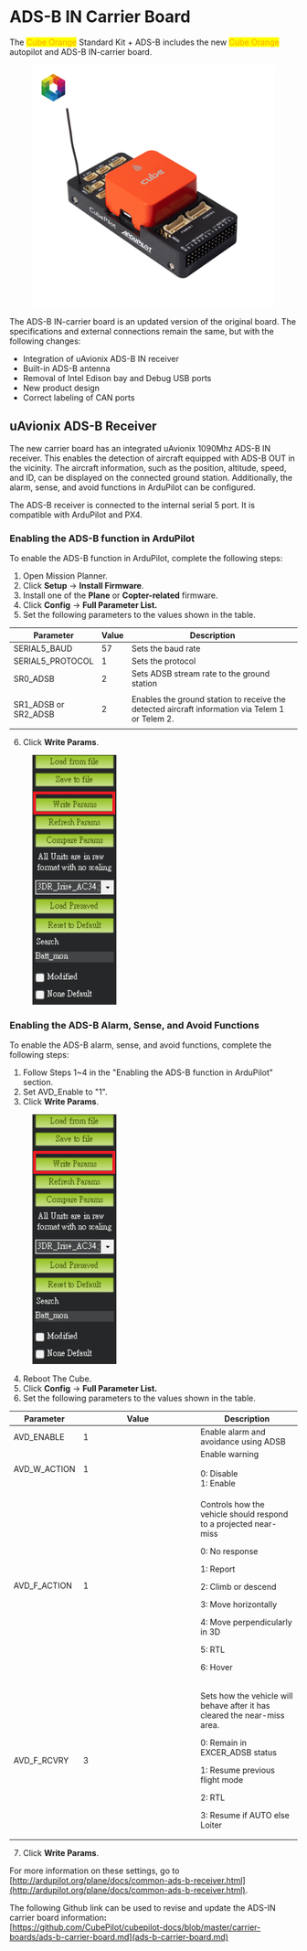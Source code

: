 # ADS-B IN Carrier Board

The <mark style="color:orange;">Cube Orange</mark> Standard Kit + ADS-B includes the new <mark style="color:orange;">Cube Orange</mark> autopilot and ADS-B IN-carrier board.

<figure><img src="../.gitbook/assets/The Cube Orange standard set-3 (1).jpg" alt="" width="563"><figcaption></figcaption></figure>

The ADS-B IN-carrier board is an updated version of the original board. The specifications and external connections remain the same, but with the following changes:

* Integration of uAvionix ADS-B IN receiver
* Built-in ADS-B antenna&#x20;
* Removal of Intel Edison bay and Debug USB ports
* New product design&#x20;
* Correct labeling of CAN ports&#x20;

## uAvionix ADS-B Receiver

The new carrier board has an integrated uAvionix 1090Mhz ADS-B IN receiver. This enables the detection of aircraft equipped with ADS-B OUT in the vicinity. The aircraft information, such as the position, altitude, speed, and ID, can be displayed on the connected ground station. Additionally, the alarm, sense, and avoid functions in ArduPilot can be configured.

The ADS-B receiver is connected to the internal serial 5 port. It is compatible with ArduPilot and PX4.

### Enabling the ADS-B function in ArduPilot

To enable the ADS-B function in ArduPilot, complete the following steps:

1. Open Mission Planner.&#x20;
2. Click **Setup** -> **Install Firmware**.
3. Install one of the **Plane** or **Copter-related** firmware.
4. Click **Config** -> **Full Parameter List.**&#x20;
5. Set the following parameters to the values shown in the table.

| Parameter                      | Value | Description                                                                                     |
| ------------------------------ | ----- | ----------------------------------------------------------------------------------------------- |
| SERIAL5\_BAUD                  | 57    | Sets the baud rate                                                                              |
| SERIAL5\_PROTOCOL              | 1     | Sets the protocol                                                                               |
| SR0\_ADSB                      | 2     | Sets ADSB stream rate to the ground station                                                     |
| <p>SR1_ADSB or<br>SR2_ADSB</p> | 2     | Enables the ground station to receive the detected aircraft information via Telem 1 or Telem 2. |

6. Click **Write Params**.

<figure><img src="../.gitbook/assets/image (6).png" alt=""><figcaption></figcaption></figure>

### Enabling the ADS-B Alarm, Sense, and Avoid Functions

To enable the ADS-B alarm, sense, and avoid functions, complete the following steps:

1. Follow Steps 1\~4 in the "Enabling the ADS-B function in ArduPilot" section.
2. Set AVD\_Enable to "1".&#x20;
3. Click **Write Params**.&#x20;

<figure><img src="../.gitbook/assets/image (7).png" alt=""><figcaption></figcaption></figure>

4. Reboot The Cube.&#x20;
5. Click **Config** -> **Full Parameter List.**
6. Set the following parameters to the values shown in the table.

<table><thead><tr><th>Parameter</th><th width="191.33333333333331">Value</th><th>Description</th></tr></thead><tbody><tr><td>AVD_ENABLE</td><td>1</td><td>Enable alarm and avoidance using ADSB</td></tr><tr><td>AVD_W_ACTION</td><td>1</td><td>Enable warning<br><br>0: Disable<br>1: Enable</td></tr><tr><td>AVD_F_ACTION</td><td>1</td><td><p>Controls how the vehicle should respond to a projected near-miss </p><p></p><p>0: No response</p><p>1: Report </p><p>2: Climb or descend </p><p>3: Move horizontally </p><p>4: Move perpendicularly in 3D </p><p>5: RTL </p><p>6: Hover</p></td></tr><tr><td>AVD_F_RCVRY</td><td>3</td><td><p>Sets how the vehicle will behave after it has cleared the near-miss area. </p><p></p><p>0: Remain in EXCER_ADSB status</p><p>1: Resume previous flight mode</p><p>2: RTL</p><p>3: Resume if AUTO else Loiter</p></td></tr></tbody></table>

7. Click **Write Params**.

For more information on these settings, go to [http://ardupilot.org/plane/docs/common-ads-b-receiver.html](http://ardupilot.org/plane/docs/common-ads-b-receiver.html).

The following Github link can be used to revise and update the ADS-IN carrier board informatio&#x6E;**:** \
[https://github.com/CubePilot/cubepilot-docs/blob/master/carrier-boards/ads-b-carrier-board.md](ads-b-carrier-board.md)
